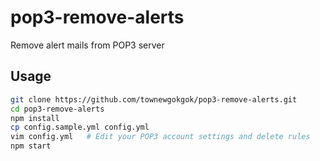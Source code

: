 # pop3-remove-alerts

Remove alert mails from POP3 server

## Usage

```bash
git clone https://github.com/townewgokgok/pop3-remove-alerts.git
cd pop3-remove-alerts
npm install
cp config.sample.yml config.yml
vim config.yml   # Edit your POP3 account settings and delete rules
npm start
```
